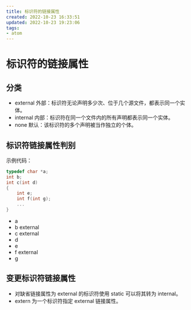 ```yaml
---
title: 标识符的链接属性
created: 2022-10-23 16:33:51
updated: 2022-10-23 19:23:06
tags: 
- atom
---
```


# 标识符的链接属性

## 分类

- external 外部：标识符无论声明多少次、位于几个源文件，都表示同一个实体。
- internal 内部：标识符在同一个文件内的所有声明都表示同一个实体。
- none 默认：该标识符的多个声明被当作独立的个体。

## 标识符链接属性判别

示例代码：

```c
typedef char *a;
int b;
int c(int d)
{
	int e;
	int f(int g);
	...
}
```

- a
- b external
- c external
- d
- e
- f external
- g

## 变更标识符链接属性

- 对缺省链接属性为 external 的标识符使用 static 可以将其转为 internal。
- extern 为一个标识符指定 external 链接属性。

